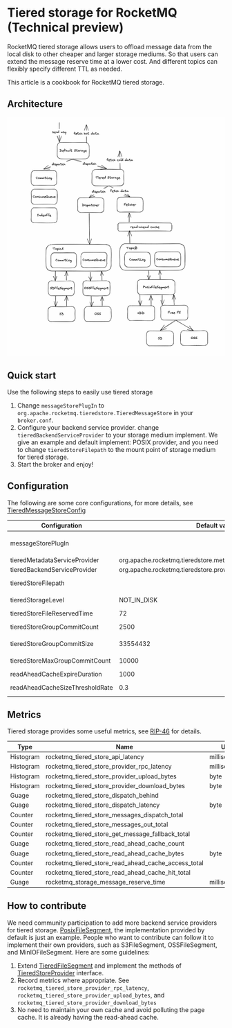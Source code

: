 # Tiered storage for RocketMQ (Technical preview)

RocketMQ tiered storage allows users to offload message data from the local disk to other cheaper and larger storage mediums. So that users can extend the message reserve time at a lower cost. And different topics can flexibly specify different TTL as needed.

This article is a cookbook for RocketMQ tiered storage.

## Architecture

![Tiered storage architecture](tiered_storage_arch.png)

## Quick start

Use the following steps to easily use tiered storage

1. Change `messageStorePlugIn` to `org.apache.rocketmq.tieredstore.TieredMessageStore` in your `broker.conf`.
2. Configure your backend service provider. change `tieredBackendServiceProvider` to your storage medium implement. We give an example and default implement: POSIX provider, and you need to change `tieredStoreFilepath` to the mount point of storage medium for tiered storage.
3. Start the broker and enjoy!

## Configuration

The following are some core configurations, for more details, see [TieredMessageStoreConfig](https://github.com/apache/rocketmq/blob/develop/tieredstore/src/main/java/org/apache/rocketmq/tieredstore/common/TieredMessageStoreConfig.java)

| Configuration                   | Default value                                                   | Unit        | Function                                                                        |
| ------------------------------- | --------------------------------------------------------------- | ----------- | ------------------------------------------------------------------------------- |
| messageStorePlugIn              |                                                                 |             | Set to org.apache.rocketmq.tieredstore.TieredMessageStore to use tiered storage |
| tieredMetadataServiceProvider   | org.apache.rocketmq.tieredstore.metadata.TieredMetadataManager  |             | Select your metadata provider                                                   |
| tieredBackendServiceProvider    | org.apache.rocketmq.tieredstore.provider.posix.PosixFileSegment |             | Select your backend service provider                                            |
| tieredStoreFilepath             |                                                                 |             | Select the directory using for tiered storage, only for POSIX provider.         |
| tieredStorageLevel              | NOT_IN_DISK                                                     |             | The options are DISABLE, NOT_IN_DISK, NOT_IN_MEM, FORCE                         |
| tieredStoreFileReservedTime     | 72                                                              | hour        | Default topic TTL in tiered storage                                             |
| tieredStoreGroupCommitCount     | 2500                                                            |             | The number of messages that trigger one batch transfer                          |
| tieredStoreGroupCommitSize      | 33554432                                                        | byte        | The size of messages that trigger one batch transfer, 32M by default            |
| tieredStoreMaxGroupCommitCount  | 10000                                                           |             | The maximum number of messages waiting to be transfered per queue               |
| readAheadCacheExpireDuration    | 1000                                                            | millisecond | Read-ahead cache expiration time                                                |
| readAheadCacheSizeThresholdRate | 0.3                                                             |             | The maximum heap space occupied by the read-ahead cache                         |

## Metrics

Tiered storage provides some useful metrics, see [RIP-46](https://github.com/apache/rocketmq/wiki/RIP-46-Observability-improvement-for-RocketMQ) for details.

| Type      | Name                                                | Unit         |
| --------- | --------------------------------------------------- | ------------ |
| Histogram | rocketmq_tiered_store_api_latency                   | milliseconds |
| Histogram | rocketmq_tiered_store_provider_rpc_latency          | milliseconds |
| Histogram | rocketmq_tiered_store_provider_upload_bytes         | byte         |
| Histogram | rocketmq_tiered_store_provider_download_bytes       | byte         |
| Guage     | rocketmq_tiered_store_dispatch_behind               |              |
| Guage     | rocketmq_tiered_store_dispatch_latency              | byte         |
| Counter   | rocketmq_tiered_store_messages_dispatch_total       |              |
| Counter   | rocketmq_tiered_store_messages_out_total            |              |
| Counter   | rocketmq_tiered_store_get_message_fallback_total    |              |
| Guage     | rocketmq_tiered_store_read_ahead_cache_count        |              |
| Guage     | rocketmq_tiered_store_read_ahead_cache_bytes        | byte         |
| Counter   | rocketmq_tiered_store_read_ahead_cache_access_total |              |
| Counter   | rocketmq_tiered_store_read_ahead_cache_hit_total    |              |
| Guage     | rocketmq_storage_message_reserve_time               | milliseconds |

## How to contribute

We need community participation to add more backend service providers for tiered storage. [PosixFileSegment](https://github.com/apache/rocketmq/blob/tiered_storage/tieredstore/src/main/java/org/apache/rocketmq/tieredstore/provider/posix/PosixFileSegment.java), the implementation provided by default is just an example. People who want to contribute can follow it to implement their own providers, such as S3FileSegment, OSSFileSegment, and MinIOFileSegment. Here are some guidelines:

1. Extend [TieredFileSegment](https://github.com/ShadowySpirits/rocketmq/blob/tiered_storage/tieredstore/src/main/java/org/apache/rocketmq/tieredstore/provider/TieredFileSegment.java) and implement the methods of [TieredStoreProvider](https://github.com/ShadowySpirits/rocketmq/blob/tiered_storage/tieredstore/src/main/java/org/apache/rocketmq/tieredstore/provider/TieredStoreProvider.java) interface.
2. Record metrics where appropriate. See `rocketmq_tiered_store_provider_rpc_latency`, `rocketmq_tiered_store_provider_upload_bytes`, and `rocketmq_tiered_store_provider_download_bytes`
3. No need to maintain your own cache and avoid polluting the page cache. It is already having the read-ahead cache.
